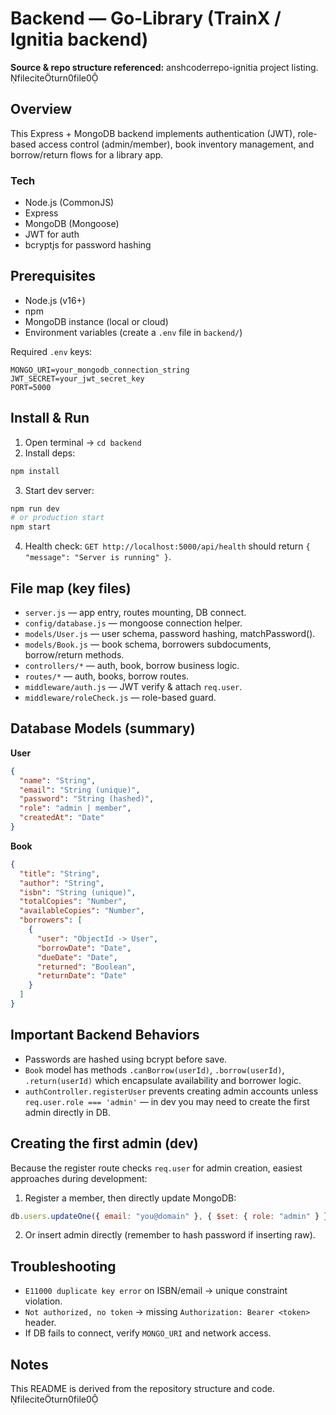 
# Backend — Go-Library (TrainX / Ignitia backend)
**Source & repo structure referenced:** anshcoderrepo-ignitia project listing. fileciteturn0file0

## Overview
This Express + MongoDB backend implements authentication (JWT), role-based access control (admin/member), book inventory management, and borrow/return flows for a library app.

### Tech
- Node.js (CommonJS)
- Express
- MongoDB (Mongoose)
- JWT for auth
- bcryptjs for password hashing

## Prerequisites
- Node.js (v16+)
- npm
- MongoDB instance (local or cloud)
- Environment variables (create a `.env` file in `backend/`)

Required `.env` keys:
```env
MONGO_URI=your_mongodb_connection_string
JWT_SECRET=your_jwt_secret_key
PORT=5000
```

## Install & Run
1. Open terminal → `cd backend`
2. Install deps:
```bash
npm install
```
3. Start dev server:
```bash
npm run dev
# or production start
npm start
```
4. Health check: `GET http://localhost:5000/api/health` should return `{ "message": "Server is running" }`.

## File map (key files)
- `server.js` — app entry, routes mounting, DB connect.
- `config/database.js` — mongoose connection helper.
- `models/User.js` — user schema, password hashing, matchPassword().
- `models/Book.js` — book schema, borrowers subdocuments, borrow/return methods.
- `controllers/*` — auth, book, borrow business logic.
- `routes/*` — auth, books, borrow routes.
- `middleware/auth.js` — JWT verify & attach `req.user`.
- `middleware/roleCheck.js` — role-based guard.

## Database Models (summary)
**User**
```json
{
  "name": "String",
  "email": "String (unique)",
  "password": "String (hashed)",
  "role": "admin | member",
  "createdAt": "Date"
}
```

**Book**
```json
{
  "title": "String",
  "author": "String",
  "isbn": "String (unique)",
  "totalCopies": "Number",
  "availableCopies": "Number",
  "borrowers": [
    {
      "user": "ObjectId -> User",
      "borrowDate": "Date",
      "dueDate": "Date",
      "returned": "Boolean",
      "returnDate": "Date"
    }
  ]
}
```

## Important Backend Behaviors
- Passwords are hashed using bcrypt before save.
- `Book` model has methods `.canBorrow(userId)`, `.borrow(userId)`, `.return(userId)` which encapsulate availability and borrower logic.
- `authController.registerUser` prevents creating admin accounts unless `req.user.role === 'admin'` — in dev you may need to create the first admin directly in DB.

## Creating the first admin (dev)
Because the register route checks `req.user` for admin creation, easiest approaches during development:
1. Register a member, then directly update MongoDB:
```js
db.users.updateOne({ email: "you@domain" }, { $set: { role: "admin" } });
```
2. Or insert admin directly (remember to hash password if inserting raw).

## Troubleshooting
- `E11000 duplicate key error` on ISBN/email → unique constraint violation.
- `Not authorized, no token` → missing `Authorization: Bearer <token>` header.
- If DB fails to connect, verify `MONGO_URI` and network access.

## Notes
This README is derived from the repository structure and code. fileciteturn0file0
